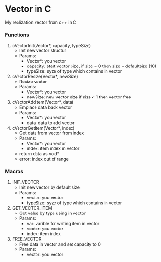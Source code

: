 # Vector in C
My realization vector from c++ in C

### Functions
1. cVectorInit(Vector*, capacity, typeSize)
   * Init new vector structur
   * Params:
      * Vector*: you vector
      * capacity: start vector size, if size = 0 then size = defaultsize (10)
      * typeSize: syze of type which contains in vector
2. cVectorResize(Vector*, newSize)
   * Resize vector
   * Params:
      * Vector*: you vector
      * newSize: new vector size if size < 1 then vector free
3. cVectorAddItem(Vector*, data)
   * Emplace data back vector
   * Params:
      * Vector*: you vector
      * data: data to add vector
4. cVectorGetItem(Vector*, index)
   * Get data from vector from index
   * Params:
     * Vector*: you vector
     * index: item index in vector
   * return data as void*
   * error: index out of range

### Macros
1. INIT_VECTOR
   * Init new vector by default size
   * Params:
     * vector: you vector
     * typeSize: syze of type which contains in vector
2. GET_VECTOR_ITEM
   * Get value by type using in vector
   * Params:
     * var: varible for writing item in vector
     * vector: you vector
     * index: item index 
3. FREE_VECTOR
   * Free data in vector and set capacity to 0
   * Params:
     * vector: you vector 